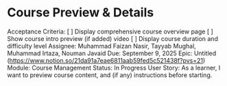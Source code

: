 # Course Preview & Details

Acceptance Criteria: [ ] Display comprehensive course overview page
[ ] Show course intro preview (if added) video
[ ] Display course duration and difficulty level
Assignee: Muhammad Faizan Nasir, Tayyab Mughal, Muhammad Irtaza, Nouman Javaid
Due: September 9, 2025
Epic: Untitled (https://www.notion.so/21da91a7eae6811aab59fed5c521438f?pvs=21)
Module: Course Management
Status: In Progress
User Story: As a learner, I want to preview course content, and (if any) instructions before starting.
